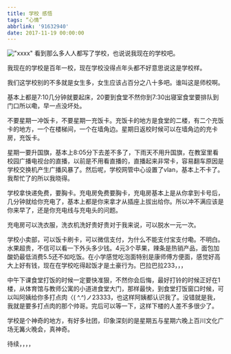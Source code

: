 ```yaml
---
title: 学校 感悟
tags: “心情”
abbrlink: '91632940'
date: 2017-11-19 00:00:00
---
```


!["xxxx"](https://yangfanv.coding.me/yangfan/topbg4575.jpg)
看到那么多人人都写了学校，也说说我现在的学校吧。

<!--more-->
我现在的学校是百年一校，现在学校没得点年头都不好意思说这是学校样。

我们这学校别的不多就是女生多，女生应该占百分之八十多吧。谁叫这是师校啊。


基本上都是7:10几分钟就要起床，20要到食堂不然你到7:30出寝室食堂要排队到门口所以嘞，早一点没坏处。

不要星期一冲饭卡，不要星期一充饭卡。充饭卡的地方是食堂的二楼，有二个充饭卡的地方，一个在楼梯间，一个在墙角边。星期日返校时候可以在墙角边的充卡房，充饭卡。


星期一要升国旗，基本上8:05分下去差不多了，下雨天不用升国旗，在教室里看校园广播电视台的直播，以前是不用看直播的，直播起来非常卡，容易翻车原因是学校交换机产生广播风暴了。然后呢，学校网管中心设置了vlan，基本上不卡了。我帮忙了的所以我晓得。


学校拿快递免费，要胸卡。充电房免费要胸卡，充电房基本上是从你拿到卡号后，几分钟就给你充电了，基本上都是你来拿才从插座上拔出给你。所以冲不满应该是你来早了，还是你充电线与充电头的问题。


充电房可以洗衣服，洗衣机洗好贵好贵对于我来说，可以脱水一元一次。


学校小卖部，可以饭卡刷卡，可以微信支付，为什么不能支付宝支付嘞。不明白。水果超贵，不信可以看一下外头多少钱。4元3个苹果，辣条是热销产品，面包加酸奶最低消费5.5还不如吃饭。在小学感觉吃泡面特别是康师傅方便面，感觉好高大上好有钱，现在在学校吃得起饭才是土豪行为。巴拉巴拉233，，，


中午下课食堂打饭的时候一定要快准狠，不然你会后悔，最好打铃的时候正好在1楼，从体育馆与教师公寓的小道进食堂大门，那样最快，到食堂打饭窗口时候，可以叫阿姨给你多打点肉〈( ^.^)ノ23333，也这样阿姨都认识我了。没错就是我，我就是要多打点肉的那个帅哥。完后可以等一下，这样下楼的人差不多很少了。

学校是个神奇的地方，有好多社团，印象深刻的是星期五与星期六晚上百川文化广场无篝火晚会，真神奇。




待续，，，，














